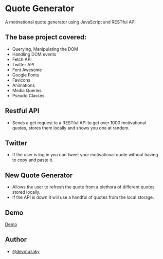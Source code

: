 
# Quote Generator

A motivational quote generator using JavaScript and RESTful API


## The base project covered:
- Querying, Manipulating the DOM
- Handling DOM events
- Fetch API
- Twitter API
- Font Awesome
- Google Fonts
- Favicons
- Animations
- Media Queries
- Pseudo Classes
## Restful API
- Sends a get request to a RESTful API to get over 1000 motivational quotes, stores them locally and shows you one at random.
## Twitter
- If the user is log in you can tweet your motivational quote without having to copy and paste it.

## New Quote Generator
- Allows the user to refresh the quote from a plethora of different quotes stored locally.
- If the API is down it will use a handful of quotes from the local storage.
## Demo
[Demo](https://devmuzaky.github.io/QuotesGenerator/)



## Author

- [@devmuzaky](https://github.com/devmuzaky)


